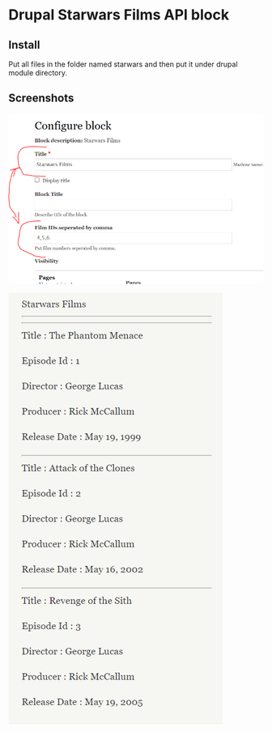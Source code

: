 # Drupal Starwars Films API block

## Install
Put all files in the folder named starwars and then put it under drupal module directory.

## Screenshots
![Screenshot 1 - Configuration](/screenshot01.png?raw=true  "Configuration")

![Screenshot 2 - Configuration](/screenshot02.png?raw=true  "Block")

